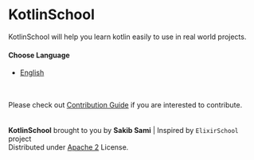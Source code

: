 # KotlinSchool

KotlinSchool will help you learn kotlin easily to use in real world projects.

#### Choose Language
* [English](https://github.com/s4kibs4mi/KotlinSchool/blob/master/src/main/resources/tutorials/en/index.md)

<br><br>
Please check out [Contribution Guide](https://github.com/s4kibs4mi/KotlinSchool/wiki/Contribution-Guide) if you are interested to contribute.
<br><br><br>
**KotlinSchool** brought to you by **Sakib Sami** | Inspired by `ElixirSchool` project<br>
Distributed under [Apache 2](https://github.com/s4kibs4mi/KotlinSchool/blob/master/LICENSE) License.
